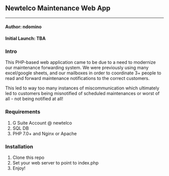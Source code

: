 ## Newtelco Maintenance Web App
---
#### Author: ndomino
#### Initial Launch: TBA

### Intro

This PHP-based web application came to be due to a need to modernize our maintenance forwarding system. We were previously using many excel/google sheets, and our mailboxes in order to coordinate 3+ people to read and forward maintenance notifications to the correct customers.

This led to way too many instances of miscommunication which ultimately led to customers being misnotified of scheduled maintenances or worst of all - not being notified at all!

### Requirements

1) G Suite Account @ newtelco
2) SQL DB
3) PHP 7.0+ and Nginx or Apache

### Installation

1) Clone this repo
2) Set your web server to point to index.php
3) Enjoy!

